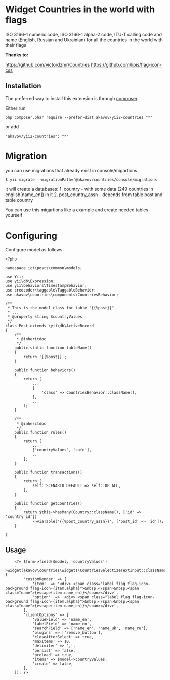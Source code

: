 Widget Countries in the world with flags
===========================================
ISO 3166-1 numeric code, ISO 3166-1 alpha-2 code, ITU-T calling code and name (English, Russian and Ukrainian) for all the countries in the world with their flags

**Thanks to:**

https://github.com/victordzmr/Countries
https://github.com/lipis/flag-icon-css


Installation
------------

The preferred way to install this extension is through [composer](http://getcomposer.org/download/).

Either run

```
php composer.phar require --prefer-dist akavov/yii2-countries "*"
```

or add

```
"akavov/yii2-countries": "*"
```


Migration
======
you can use migrations that already exist in console/migartions

```
$ yii migrate --migrationPath='@akavov/countries/console/migrations'
```
it will create a databases:
	1. country - with some data (249 countries in english[name_en]) in it
	2. post_country_assn - depends from table post and table country

You can use this migartions like a example and create needed tables yourself


Configuring
======
Configure model as follows

```
<?php

namespace ict\posts\common\models;

use Yii;
use yii\db\Expression;
use yii\behaviors\TimestampBehavior;
use creocoder\taggable\TaggableBehavior;
use akavov\countries\components\CountriesBehavior;

/**
 * This is the model class for table "{{%post}}".
 * ...
 * @property string $countryValues
 */
class Post extends \yii\db\ActiveRecord
{
    /**
     * @inheritdoc
     */
    public static function tableName()
    {
        return '{{%post}}';
    }

    public function behaviors()
    {
        return [
			...
            [
                'class' => CountriesBehavior::className(),
            ],
            ...
        ];
    }

    /**
     * @inheritdoc
     */
    public function rules()
    {
        return [
	        ...
            ['countryValues', 'safe'],
            ...
        ];
    }

    public function transactions()
    {
        return [
            self::SCENARIO_DEFAULT => self::OP_ALL,
        ];
    }

    public function getCountries()
    {
        return $this->hasMany(Country::className(), ['id' => 'country_id'])
            ->viaTable('{{%post_country_assn}}', ['post_id' => 'id']);
    }

}

```

Usage
-----

```
    <?= $form->field($model, 'countryValues')
    ->widget(akavov\countries\widgets\CountriesSelectizeTextInput::className(), [
        'customRender' => [
            'item'  => '<div> <span class="label flag flag-icon-background flag-icon-{item.alpha}">&nbsp;</span>&nbsp;<span class="name">{escape(item.name_en)}</span></div>',
            'option'  => '<div> <span class="label flag flag-icon-background flag-icon-{item.alpha}">&nbsp;</span>&nbsp;<span class="name">{escape(item.name_en)}</span></div>',
        ],
        'clientOptions' => [
            'valueField' => 'name_en',
            'labelField' => 'name_en',
            'searchField' => ['name_en', 'name_uk', 'name_ru'],
            'plugins' => ['remove_button'],
            'closeAfterSelect' => true,
            'maxItems' => 10,
            'delimiter' => ',',
            'persist' => false,
            'preload' => true,
            'items' => $model->countryValues,
            'create' => false,
        ],
    ]); ?>
```
